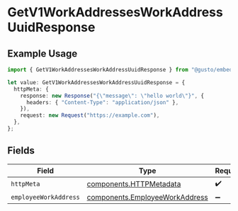 # GetV1WorkAddressesWorkAddressUuidResponse

## Example Usage

```typescript
import { GetV1WorkAddressesWorkAddressUuidResponse } from "@gusto/embedded-api/models/operations/getv1workaddressesworkaddressuuid.js";

let value: GetV1WorkAddressesWorkAddressUuidResponse = {
  httpMeta: {
    response: new Response("{\"message\": \"hello world\"}", {
      headers: { "Content-Type": "application/json" },
    }),
    request: new Request("https://example.com"),
  },
};
```

## Fields

| Field                                                                            | Type                                                                             | Required                                                                         | Description                                                                      |
| -------------------------------------------------------------------------------- | -------------------------------------------------------------------------------- | -------------------------------------------------------------------------------- | -------------------------------------------------------------------------------- |
| `httpMeta`                                                                       | [components.HTTPMetadata](../../models/components/httpmetadata.md)               | :heavy_check_mark:                                                               | N/A                                                                              |
| `employeeWorkAddress`                                                            | [components.EmployeeWorkAddress](../../models/components/employeeworkaddress.md) | :heavy_minus_sign:                                                               | successful                                                                       |